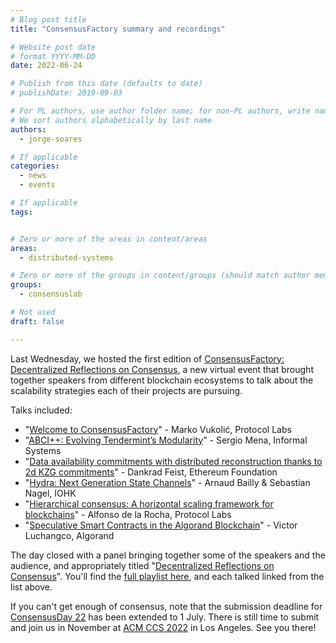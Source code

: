```yaml
---
# Blog post title
title: "ConsensusFactory summary and recordings"

# Website post date
# format YYYY-MM-DD
date: 2022-06-24

# Publish from this date (defaults to date)
# publishDate: 2019-09-03

# For PL authors, use author folder name; for non-PL authors, write name as in paper within ""
# We sort authors alphabetically by last name
authors:
  - jorge-soares

# If applicable
categories:
  - news
  - events

# If applicable
tags:


# Zero or more of the areas in content/areas
areas:
  - distributed-systems

# Zero or more of the groups in content/groups (should match author membership)
groups:
  - consensuslab

# Not used
draft: false

---
```


Last Wednesday, we hosted the first edition of [ConsensusFactory: Decentralized Reflections on Consensus](https://consensus-factory.io/), a new virtual event that brought together speakers from different blockchain ecosystems to talk about the scalability strategies each of their projects are pursuing.

Talks included:
- "[Welcome to ConsensusFactory](https://youtu.be/cqx__Tr9vDg)" - Marko Vukolić, Protocol Labs
- "[ABCI++: Evolving Tendermint’s Modularity](https://youtu.be/cAR57hZaJtM)" - Sergio Mena, Informal Systems
- "[Data availability commitments with distributed reconstruction thanks to 2d KZG commitments](https://youtu.be/4L30t_6JBAg)" - Dankrad Feist, Ethereum Foundation
- "[Hydra: Next Generation State Channels](https://youtu.be/U9wox4PnAC0)" - Arnaud Bailly & Sebastian Nagel, IOHK
- "[Hierarchical consensus: A horizontal scaling framework for blockchains](https://youtu.be/mw1pmzHe9ms)" - Alfonso de la Rocha, Protocol Labs
- "[Speculative Smart Contracts in the Algorand Blockchain](https://youtu.be/fIRu0FvEUwQ)" - Victor Luchangco, Algorand

The day closed with a panel bringing together some of the speakers and the audience, and appropriately titled "[Decentralized Reflections on Consensus](https://youtu.be/f7g67E5aRFw)". You'll find the [full playlist here](https://www.youtube.com/playlist?list=PLhuBigpl7lqt1u31AXFIVttjYVS8X9fpO), and each talked linked from the list above.

If you can't get enough of consensus, note that the submission deadline for [ConsensusDay 22](/sites/consensusday22/calls/) has been extended to 1 July. There is still time to submit and join us in November at [ACM CCS 2022](https://www.sigsac.org/ccs/CCS2022/) in Los Angeles. See you there!
